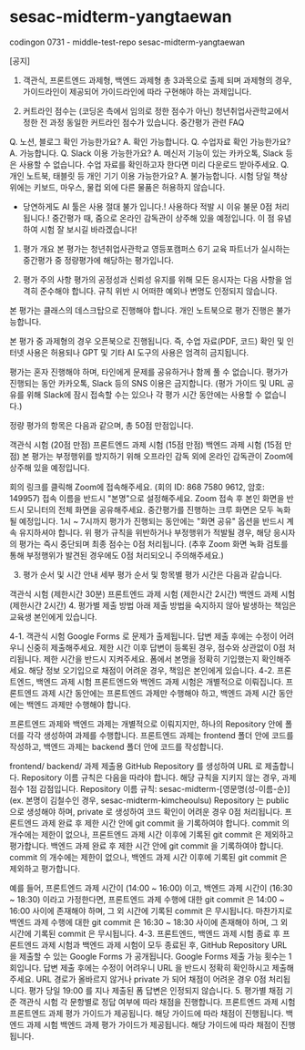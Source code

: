 # sesac-midterm-yangtaewan
codingon 0731 - middle-test-repo sesac-midterm-yangtaewan


[공지]
1. 객관식, 프론트엔드 과제형, 백엔드 과제형
총 3과목으로 출제 되며 과제형의 경우, 가이드라인이 제공되어 가이드라인에 따라 구현해야 하는 과제입니다.

2. 커트라인 점수는 (코딩온 측에서 임의로 정한 점수가 아닌) 청년취업사관학교에서 정한 전 과정 동일한 커트라인 점수가 있습니다.
중간평가 관련 FAQ

Q. 노션, 블로그 확인 가능한가요?
A. 확인 가능합니다.
Q. 수업자료 확인 가능한가요?
A. 가능합니다.
Q. Slack 이용 가능한가요?
A. 메신저 기능이 있는 카카오톡, Slack 등은 사용할 수 없습니다. 수업 자료를 확인하고자 한다면 미리 다운로드 받아주세요.
Q. 개인 노트북, 태블릿 등 개인 기기 이용 가능한가요?
A. 불가능합니다. 시험 당일 책상 위에는 키보드, 마우스, 물컵 외에 다른 물품은 허용하지 않습니다.

+ 당연하게도 AI 툴은 사용 절대 불가 입니다.!
사용하다 적발 시 이유 불문 0점 처리 됩니다.!
중간평가 때, 줌으로 온라인 감독관이 상주해 있을 예정입니다.
이 점 유념하여 시험 잘 보시길 바라겠습니다!


1. 평가 개요
본 평가는 청년취업사관학교 영등포캠퍼스 6기 교육 파트너가 실시하는 중간평가 중 정량평가에 해당하는 평가입니다.

2. 평가 주의 사항
평가의 공정성과 신뢰성 유지를 위해 모든 응시자는 다음 사항을 엄격히 준수해야 합니다. 규칙 위반 시 어떠한 예외나 변명도 인정되지 않습니다.

본 평가는 클래스의 데스크탑으로 진행해야 합니다. 개인 노트북으로 평가 진행은 불가능합니다.

본 평가 중 과제형의 경우 오픈북으로 진행됩니다. 즉, 수업 자료(PDF, 코드) 확인 및 인터넷 사용은 허용되나 GPT 및 기타 AI 도구의 사용은 엄격히 금지됩니다.

평가는 혼자 진행해야 하며, 타인에게 문제를 공유하거나 함께 풀 수 없습니다. 평가가 진행되는 동안 카카오톡, Slack 등의 SNS 이용은 금지합니다. (평가 가이드 및 URL 공유를 위해 Slack에 잠시 접속할 수는 있으나 각 평가 시간 동안에는 사용할 수 없습니다.)

정량 평가의 항목은 다음과 같으며, 총 50점 만점입니다.

객관식 시험 (20점 만점)
프론트엔드 과제 시험 (15점 만점)
백엔드 과제 시험 (15점 만점)
본 평가는 부정행위를 방지하기 위해 오프라인 감독 외에 온라인 감독관이 Zoom에 상주해 있을 예정입니다.

회의 링크를 클릭해 Zoom에 접속해주세요. (회의 ID: 868 7580 9612, 암호: 149957)
접속 이름을 반드시 "본명"으로 설정해주세요.
Zoom 접속 후 본인 화면을 반드시 모니터의 전체 화면을 공유해주세요.
중간평가를 진행하는 크루 화면은 모두 녹화될 예정입니다.
1시 ~ 7시까지 평가가 진행되는 동안에는 "화면 공유" 옵션을 반드시 계속 유지하셔야 합니다.
위 평가 규칙을 위반하거나 부정행위가 적발될 경우, 해당 응시자의 평가는 즉시 중단되며 최종 점수는 0점 처리됩니다. (추후 Zoom 화면 녹화 검토를 통해 부정행위가 발견된 경우에도 0점 처리되오니 주의해주세요.)

3. 평가 순서 및 시간 안내
세부 평가 순서 및 항목별 평가 시간은 다음과 같습니다.

객관식 시험 (제한시간 30분)
프론트엔드 과제 시험 (제한시간 2시간)
백엔드 과제 시험 (제한시간 2시간)
4. 평가별 제출 방법
아래 제출 방법을 숙지하지 않아 발생하는 책임은 교육생 본인에게 있습니다.

4-1. 객관식 시험
Google Forms 로 문제가 출제됩니다. 답변 제출 후에는 수정이 어려우니 신중히 제출해주세요.
제한 시간 이후 답변이 등록된 경우, 점수와 상관없이 0점 처리됩니다. 제한 시간을 반드시 지켜주세요.
폼에서 본명을 정확히 기입했는지 확인해주세요. 해당 정보 오기입으로 채점이 어려운 경우, 책임은 본인에게 있습니다.
4-2. 프론트엔드, 백엔드 과제 시험
프론트엔드와 백엔드 과제 시험은 개별적으로 이뤄집니다. 프론트엔드 과제 시간 동안에는 프론트엔드 과제만 수행해야 하고, 백엔드 과제 시간 동안에는 백엔드 과제만 수행해야 합니다.

프론트엔드 과제와 백엔드 과제는 개별적으로 이뤄지지만, 하나의 Repository 안에 폴더를 각각 생성하여 과제를 수행합니다. 프론트엔드 과제는 frontend 폴더 안에 코드를 작성하고, 백엔드 과제는 backend 폴더 안에 코드를 작성합니다.

frontend/
backend/
과제 제출용 GitHub Repository 를 생성하여 URL 로 제출합니다. Repository 이름 규칙은 다음을 따라야 합니다. 해당 규칙을 지키지 않는 경우, 과제 점수 1점 감점입니다.
Repository 이름 규칙: sesac-midterm-[영문명(성-이름-순)] (ex. 본명이 김철수인 경우, sesac-midterm-kimcheoulsu)
Repository 는 public 으로 생성해야 하며, private 로 생성하여 코드 확인이 어려운 경우 0점 처리됩니다.
프론트엔드 과제 완료 후 제한 시간 안에 git commit 을 기록하여야 합니다. commit 의 개수에는 제한이 없으나, 프론트엔드 과제 시간 이후에 기록된 git commit 은 제외하고 평가합니다.
백엔드 과제 완료 후 제한 시간 안에 git commit 을 기록하여야 합니다. commit 의 개수에는 제한이 없으나, 백엔드 과제 시간 이후에 기록된 git commit 은 제외하고 평가합니다.

예를 들어, 프론트엔드 과제 시간이 (14:00 ~ 16:00) 이고, 백엔드 과제 시간이 (16:30 ~ 18:30) 이라고 가정한다면, 프론트엔드 과제 수행에 대한 git commit 은 14:00 ~ 16:00 사이에 존재해야 하며, 그 외 시간에 기록된 commit 은 무시됩니다. 마찬가지로 백엔드 과제 수행에 대한 git commit 은 16:30 ~ 18:30 사이에 존재해야 하며, 그 외 시간에 기록된 commit 은 무시됩니다.
4-3. 프론트엔드, 백엔드 과제 시험 종료 후
프론트엔드 과제 시험과 백엔드 과제 시험이 모두 종료된 후, GitHub Repository URL 을 제출할 수 있는 Google Forms 가 공개됩니다.
Google Forms 제출 가능 횟수는 1회입니다. 답변 제출 후에는 수정이 어려우니 URL 을 반드시 정확히 확인하시고 제출해주세요. URL 경로가 올바르지 않거나 private 가 되어 채점이 어려운 경우 0점 처리됩니다.
평가 당일 19:00 를 지나 제출된 폼 답변은 인정되지 않습니다.
5. 평가별 채점 기준
객관식 시험
각 문항별로 정답 여부에 따라 채점을 진행합니다.
프론트엔드 과제 시험
프론트엔드 과제 평가 가이드가 제공됩니다. 해당 가이드에 따라 채점이 진행됩니다.
백엔드 과제 시험
백엔드 과제 평가 가이드가 제공됩니다. 해당 가이드에 따라 채점이 진행됩니다.